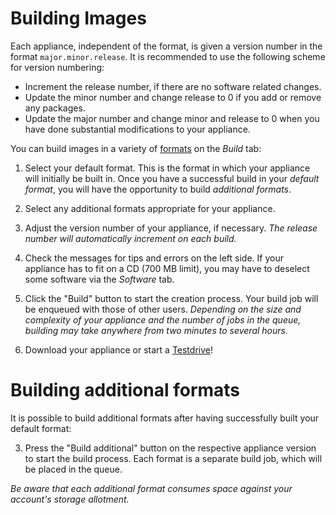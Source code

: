 # Building Images

Each appliance, independent of the format, is given a version number
in the format `major.minor.release`. It is recommended to use the
following scheme for version numbering:

* Increment the release number, if there are no software related changes.
* Update the minor number and change release to 0 if you add or remove
  any packages.
* Update the major number and change minor and release to 0 when you
  have done substantial modifications to your appliance.

You can build images in a variety of [formats] on the *Build* tab:

[formats]: appliance-formats.html

1. Select your default format. This is the format in which your appliance will
   initially be built in. Once you have a successful build in your
   *default format*, you will have the opportunity to build *additional
   formats*.

2. Select any additional formats appropriate for your appliance.

4. Adjust the version number of your appliance, if necessary. *The
   release number will automatically increment on each build.*

5. Check the messages for tips and errors on the left side. If your
   appliance has to fit on a CD (700 MB limit), you may have to deselect
   some software via the *Software* tab.

6. Click the "Build" button to start the creation process. Your build
   job will be enqueued with those of other users. *Depending on the size
   and complexity of your appliance and the number of jobs in the queue,
   building may take anywhere from two minutes to several hours.*

7. Download your appliance or start a [Testdrive]!

[Testdrive]: ../quickstart/testdrive-your-appliance.html

# Building additional formats

It is possible to build additional formats after having successfully
built your default format:

3. Press the "Build additional" button on the respective appliance
   version to start the build process. Each format is a separate build
   job, which will be placed in the queue.

*Be aware that each additional format consumes space against your
account's storage allotment.*

